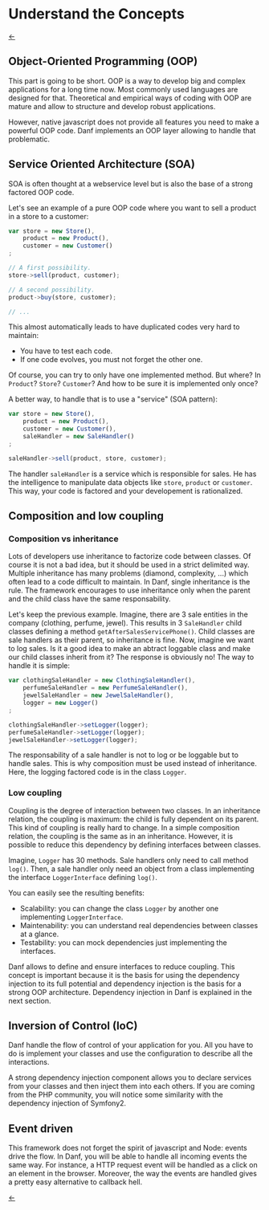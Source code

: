 Understand the Concepts
=======================

[←](index.md)

Object-Oriented Programming (OOP)
---------------------------------

This part is going to be short. OOP is a way to develop big and complex applications for a long time now. Most commonly used languages are designed for that. Theoretical and empirical ways of coding with OOP are mature and allow to structure and develop robust applications.

However, native javascript does not provide all features you need to make a powerful OOP code. Danf implements an OOP layer allowing to handle that problematic.

Service Oriented Architecture (SOA)
-----------------------------------

SOA is often thought at a webservice level but is also the base of a strong factored OOP code.

Let's see an example of a pure OOP code where you want to sell a product in a store to a customer:
```javascript
var store = new Store(),
	product = new Product(),
	customer = new Customer()
;

// A first possibility.
store->sell(product, customer);

// A second possibility.
product->buy(store, customer);

// ...
```

This almost automatically leads to have duplicated codes very hard to maintain:
* You have to test each code.
* If one code evolves, you must not forget the other one.

Of course, you can try to only have one implemented method. But where? In `Product`? `Store`? `Customer`? And how to be sure it is implemented only once?

A better way, to handle that is to use a "service" (SOA pattern):
```javascript
var store = new Store(),
	product = new Product(),
	customer = new Customer(),
	saleHandler = new SaleHandler()
;

saleHandler->sell(product, store, customer);
```
The handler `saleHandler` is a service which is responsible for sales. He has the intelligence to manipulate data objects like `store`, `product` or `customer`.
This way, your code is factored and your developement is rationalized.

Composition and low coupling
----------------------------

###  Composition vs inheritance

Lots of developers use inheritance to factorize code between classes. Of course it is not a bad idea, but it should be used in a strict delimited way. Multiple inheritance has many problems (diamond, complexity, ...) which often lead to a code difficult to maintain. In Danf, single inheritance is the rule. The framework encourages to use inheritance only when the parent and the child class have the same responsability.

Let's keep the previous example. Imagine, there are 3 sale entities in the company (clothing, perfume, jewel). This results in 3 `SaleHandler` child classes defining a method `getAfterSalesServicePhone()`. Child classes are sale handlers as their parent, so inheritance is fine. Now, imagine we want to log sales. Is it a good idea to make an abtract loggable class and make our child classes inherit from it? The response is obviously no! The way to handle it is simple:
```javascript
var clothingSaleHandler = new ClothingSaleHandler(),
	perfumeSaleHandler = new PerfumeSaleHandler(),
	jewelSaleHandler = new JewelSaleHandler(),
	logger = new Logger()
;

clothingSaleHandler->setLogger(logger);
perfumeSaleHandler->setLogger(logger);
jewelSaleHandler->setLogger(logger);
```

The responsability of a sale handler is not to log or be loggable but to handle sales. This is why composition must be used instead of inheritance. Here, the logging factored code is in the class `Logger`.

###  Low coupling

Coupling is the degree of interaction between two classes. In an inheritance relation, the coupling is maximum: the child is fully dependent on its parent. This kind of coupling is really hard to change. In a simple composition relation, the coupling is the same as in an inheritance. However, it is possible to reduce this dependency by defining interfaces between classes.

Imagine, `Logger` has 30 methods. Sale handlers only need to call method `log()`. Then, a sale handler only need an object from a class implementing the interface `LoggerInterface` defining `log()`.

You can easily see the resulting benefits:
* Scalability: you can change the class `Logger` by another one implementing `LoggerInterface`.
* Maintenability: you can understand real dependencies between classes at a glance.
* Testability: you can mock dependencies just implementing the interfaces.

Danf allows to define and ensure interfaces to reduce coupling. This concept is important because it is the basis for using the dependency injection to its full potential and dependency injection is the basis for a strong OOP architecture. Dependency injection in Danf is explained in the next section.

Inversion of Control (IoC)
--------------------------

Danf handle the flow of control of your application for you. All you have to do is implement your classes and use the configuration to describe all the interactions.

A strong dependency injection component allows you to declare services from your classes and then inject them into each others. If you are coming from the PHP community, you will notice some similarity with the dependency injection of Symfony2.

Event driven
------------

This framework does not forget the spirit of javascript and Node: events drive the flow. In Danf, you will be able to handle all incoming events the same way. For instance, a HTTP request event will be handled as a click on an element in the browser.
Moreover, the way the events are handled gives a pretty easy alternative to callback hell.

[←](index.md)